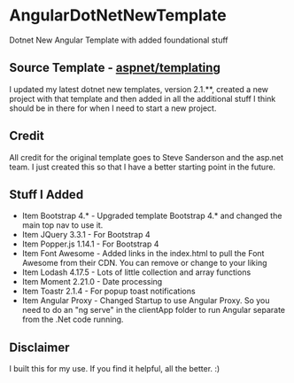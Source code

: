 # AngularDotNetNewTemplate
Dotnet New Angular Template with added foundational stuff

## Source Template - [aspnet/templating](https://github.com/aspnet/templating)
I updated my latest dotnet new templates, version 2.1.**, created a new project with that template and then added
in all the additional stuff I think should be in there for when I need to start a new project.

## Credit
All credit for the original template goes to Steve Sanderson and the asp.net team. I just created
this so that I have a better starting point in the future.

## Stuff I Added
* Item Bootstrap 4.* - Upgraded template Bootstrap 4.* and changed the main top nav to use it.
* Item JQuery 3.3.1 - For Bootstrap 4
* Item Popper.js 1.14.1 - For Bootstrap 4
* Item Font Awesome - Added links in the index.html to pull the Font Awesome from their CDN. You can remove or change to your liking
* Item  Lodash 4.17.5 - Lots of little collection and array functions
* Item Moment 2.21.0 - Date processing
* Item Toastr 2.1.4 - For popup toast notifications
* Item Angular Proxy - Changed Startup to use Angular Proxy. So you need to do an "ng serve" in the clientApp folder to run Angular separate from the .Net code running.

## Disclaimer
I built this for my use. If you find it helpful, all the better. :)
